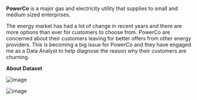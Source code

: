 **PowerCo** is a major gas and electricity utility that supplies to small and medium sized enterprises.

The energy market has had a lot of change in recent years and there are more options than ever for customers to choose from. PowerCo are concerned about their customers leaving for better offers from other energy providers. This is becoming a big issue for PowerCo and they have engaged me as a Data Analyst to help diagnose the reason why their customers are churning.

**About Dataset**



![image](https://github.com/user-attachments/assets/cd2b4fa5-5530-4fe7-930c-1d4b600bb01c)





![image](https://github.com/user-attachments/assets/a4d2f80e-f8a7-4d7c-b8fd-05b595fb59e0)
